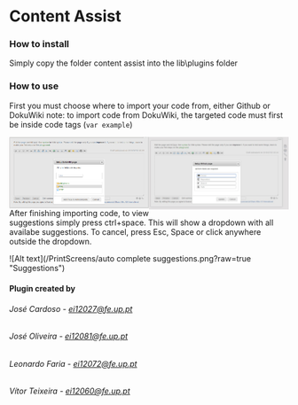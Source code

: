 # Content Assist

### How to install

Simply copy the folder content assist into the lib\plugins folder

### How to use

First you must choose where to import your code from, either Github or DokuWiki 
note: to import code from DokuWiki, the targeted code must first be inside code tags (<code>var example</code>)

<img style="float: right;" width="50%" height="50%" src="/PrintScreens/Github link.png">
<img style="float: left;" width="50%" height="50%" src="/PrintScreens/DokuWiki link.png">


After finishing importing code, to view suggestions simply press ctrl+space. This will show a dropdown with all availabe suggestions.
To cancel, press Esc, Space or click anywhere outside the dropdown.

![Alt text](/PrintScreens/auto complete suggestions.png?raw=true "Suggestions")

#### Plugin created by
###### José Cardoso - ei12027@fe.up.pt
###### José Oliveira - ei12081@fe.up.pt
###### Leonardo Faria - ei12072@fe.up.pt
###### Vítor Teixeira - ei12060@fe.up.pt  
